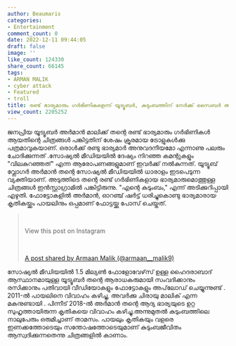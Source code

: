 ```yaml
---
author: Beaumaris
categories:
- Entertainment
comment_count: 0
date: 2022-12-11 09:44:05
draft: false
image: ''
like_count: 124330
share_count: 66145
tags:
- ARMAN MALIK
- cyber attack
- Featured
- troll
title: രണ്ട് ഭാര്യമാരും ഗര്‍ഭിണികളെന്ന് യൂട്യൂബര്‍, കുടുംബത്തിന് നേർക്ക് സൈബർ ആക്രമണം
view_count: 2205252
---
```


ജനപ്രിയ യൂട്യൂബർ അർമാൻ മാലിക്ക് തന്റെ രണ്ട് ഭാര്യമാരും ഗർഭിണികൾ ആയതിന്റെ ചിത്രങ്ങൾ പങ്കിട്ടതിന് ശേഷം ക്രൂരമായ ട്രോളുകൾക്കു പത്രമാവുകയാണ്. ഒരാൾക്ക് രണ്ടു ഭാര്യമാർ അനുവദനീയമോ എന്നാണു പലരും ചോദിക്കുന്നത് .സോഷ്യൽ മീഡിയയിൽ ദേഷ്യം നിറഞ്ഞ കമന്റുകളും "വിലകുറഞ്ഞത്" എന്ന ആരോപണങ്ങളുമാണ് ഇവർക്ക് നൽകുന്നത്. യൂട്യൂബ് വ്ലോഗർ അർമാൻ തന്റെ സോഷ്യൽ മീഡിയയിൽ ധാരാളം ഇടപെടുന്ന വ്യക്തിയാണ്. അടുത്തിടെ തന്റെ രണ്ട് ഗർഭിണികളായ ഭാര്യമാരുമൊത്തുള്ള ചിത്രങ്ങൾ ഇൻസ്റ്റാഗ്രാമിൽ പങ്കിട്ടിരുന്നു. "എന്റെ കുടുംബം," എന്ന് അടിക്കുറിപ്പായി എഴുതി. ഫോട്ടോകളിൽ അർമാൻ, ഓറഞ്ച് ഷർട്ട് ധരിച്ചുകൊണ്ടു ഭാര്യമാരായ കൃതികയ്ക്കും പായലിനും ഒപ്പമാണ് ഫോട്ടയ്ക്കു പോസ് ചെയ്തത്. 

> &nbsp; 
> 
> View this post on Instagram
> 
> &nbsp; 
> 
> [A post shared by Armaan Malik (@armaan__malik9)](https://www.instagram.com/p/Clt0YJ_S-ZV/?utm_source=ig_embed&utm_campaign=loading)

സോഷ്യൽ മീഡിയയിൽ 1.5 മില്യൺ ഫോളോവേഴ്‌സ് ഉള്ള ഹൈദരാബാദ് ആസ്ഥാനമായുള്ള യൂട്യൂബർ തന്റെ ആരാധകരുമായി സംവദിക്കാനും രസിക്കാനും പതിവായി വീഡിയോകളും ഫോട്ടോകളും അപ്‌ലോഡ് ചെയ്യുന്നുണ്ട് . 2011-ൽ പായലിനെ വിവാഹം കഴിച്ചു, അവർക്കു ചിരായു മാലിക് എന്ന മകനുണ്ടായി . പിന്നീട് 2018-ൽ അർമാൻ തന്റെ ആദ്യ ഭാര്യയുടെ ഉറ്റ സുഹൃത്തായിരുന്ന കൃതികയെ വിവാഹം കഴിച്ചു.അന്നുമുതൽ കുടുംബത്തിലെ നാലുപേരും ഒരുമിച്ചാണ് താമസം. പായലും കൃതികയും വളരെ ഇണക്കത്തോടെയും സന്തോഷത്തോടെയുമാണ് കുടുംബജീവിതം ആസ്വദിക്കുന്നതെന്നു ചിത്രങ്ങളിൽ കാണാം.